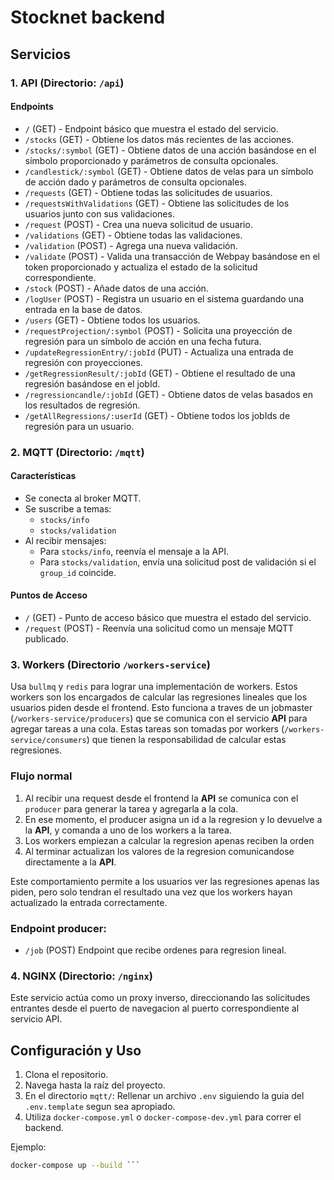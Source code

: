 # Stocknet backend

## Servicios

### 1. API (Directorio: `/api`)

#### Endpoints

- `/` (GET) - Endpoint básico que muestra el estado del servicio.
- `/stocks` (GET) - Obtiene los datos más recientes de las acciones.
- `/stocks/:symbol` (GET) - Obtiene datos de una acción basándose en el símbolo proporcionado y parámetros de consulta opcionales.
- `/candlestick/:symbol` (GET) - Obtiene datos de velas para un símbolo de acción dado y parámetros de consulta opcionales.
- `/requests` (GET) - Obtiene todas las solicitudes de usuarios.
- `/requestsWithValidations` (GET) - Obtiene las solicitudes de los usuarios junto con sus validaciones.
- `/request` (POST) - Crea una nueva solicitud de usuario.
- `/validations` (GET) - Obtiene todas las validaciones.
- `/validation` (POST) - Agrega una nueva validación.
- `/validate` (POST) - Valida una transacción de Webpay basándose en el token proporcionado y actualiza el estado de la solicitud correspondiente.
- `/stock` (POST) - Añade datos de una acción.
- `/logUser` (POST) - Registra un usuario en el sistema guardando una entrada en la base de datos.
- `/users` (GET) - Obtiene todos los usuarios.
- `/requestProjection/:symbol` (POST) - Solicita una proyección de regresión para un símbolo de acción en una fecha futura.
- `/updateRegressionEntry/:jobId` (PUT) - Actualiza una entrada de regresión con proyecciones.
- `/getRegressionResult/:jobId` (GET) - Obtiene el resultado de una regresión basándose en el jobId.
- `/regressioncandle/:jobId` (GET) - Obtiene datos de velas basados en los resultados de regresión.
- `/getAllRegressions/:userId` (GET) - Obtiene todos los jobIds de regresión para un usuario.


### 2. MQTT (Directorio: `/mqtt`)

#### Características

- Se conecta al broker MQTT.
- Se suscribe a temas:
  - `stocks/info`
  - `stocks/validation`
- Al recibir mensajes:
  - Para `stocks/info`, reenvía el mensaje a la API.
  - Para `stocks/validation`, envía una solicitud post de validación si el `group_id` coincide.

#### Puntos de Acceso

- `/` (GET) - Punto de acceso básico que muestra el estado del servicio.
- `/request` (POST) - Reenvía una solicitud como un mensaje MQTT publicado.

### 3. Workers (Directorio `/workers-service`)
Usa `bullmq` y `redis` para lograr una implementación de workers. Estos workers son los encargados de calcular las regresiones lineales que los usuarios piden desde el frontend. Esto funciona a traves de un jobmaster (`/workers-service/producers`) que se comunica con el servicio **API** para agregar tareas a una cola. Estas tareas son tomadas por workers (`/workers-service/consumers`) que tienen la responsabilidad de calcular estas regresiones.

### Flujo normal
1. Al recibir una request desde el frontend la **API** se comunica con el `producer` para generar la tarea y agregarla a la cola.
2. En ese momento, el producer asigna un id a la regresion y lo devuelve a la **API**, y comanda a uno de los workers a la tarea.
3. Los workers empiezan a calcular la regresion apenas reciben la orden
4. Al terminar actualizan los valores de la regresion comunicandose directamente a la **API**.

Este comportamiento permite a los usuarios ver las regresiones apenas las piden, pero solo tendran el resultado una vez que los workers hayan actualizado la entrada correctamente.

### Endpoint producer:
-  `/job` (POST) Endpoint que recibe ordenes para regresion lineal.

### 4. NGINX (Directorio: `/nginx`)

Este servicio actúa como un proxy inverso, direccionando las solicitudes entrantes desde el puerto de navegacion al puerto correspondiente al servicio API.

## Configuración y Uso

1. Clona el repositorio.
2. Navega hasta la raíz del proyecto.
3. En el directorio `mqtt/`: Rellenar un archivo `.env` siguiendo la guia del `.env.template` segun sea apropiado.
4. Utiliza `docker-compose.yml` o `docker-compose-dev.yml` para correr el backend.

Ejemplo:

```bash
docker-compose up --build ```

